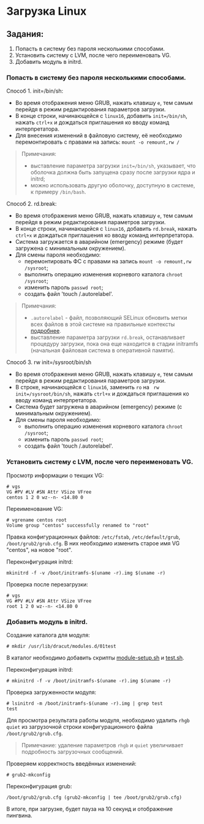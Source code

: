 # Загрузка Linux

## Задания:
1. Попасть в систему без пароля несколькими способами.
2. Установить систему с LVM, после чего переименовать VG.
3. Добавить модуль в initrd.

### Попасть в систему без пароля несколькими способами.
Способ 1. init=/bin/sh:
- Во время отображения меню GRUB, нажать клавишу `e`, тем самым перейдя в режим редактирования параметров загрузки.
- В конце строки, начинающейся с `linux16`, добавить `init=/bin/sh`, нажать `ctrl+x` и дождаться приглашения ко вводу команд интерпретатора.
- Для внесения изменений в файловую систему, её необходимо перемонтировать с правами на запись: `mount -o remount,rw /`
> Примечания:
> - выставление параметра загрузки `init=/bin/sh`, указывает, что оболочка должна быть запущена сразу после загрузки ядра и initrd;
> - можно использовать другую оболочку, доступную в системе, к примеру `/bin/bash`.

Способ 2. rd.break:
- Во время отображения меню GRUB, нажать клавишу `e`, тем самым перейдя в режим редактирования параметров загрузки.
- В конце строки, начинающейся с `linux16`, добавить `rd.break`, нажать `ctrl+x` и дождаться приглашения ко вводу команд интерпретатора.
- Система загружается в аварийном (emergency) режиме (будет загружена с минимальным окружением).
- Для смены пароля необходимо:
  - перемонтировать ФС с правами на запись `mount -o remount,rw /sysroot`;
  - выполнить операцию изменения корневого каталога `chroot /sysroot`;
  - изменить пароль `passwd root`;
  - создать файл 'touch /.autorelabel'.

> Примечания:
> - `.autorelabel` - файл, позволяющий SELinux обновить метки всех файлов в этой системе на правильные контексты [подробнее](https://access.redhat.com/documentation/en-us/red_hat_enterprise_linux/6/html/security-enhanced_linux/sect-security-enhanced_linux-working_with_selinux-selinux_contexts_labeling_files).
> - выставление параметра загрузки `rd.break`, останавливает процедуру загрузки, пока она еще находится в стадии initramfs (начальная файловая система в оперативной памяти).

Способ 3. rw init=/sysroot/bin/sh
- Во время отображения меню GRUB, нажать клавишу `e`, тем самым перейдя в режим редактирования параметров загрузки.
- В строке, начинающейся с `linux16`, заменить `ro` на ` rw init=/sysroot/bin/sh`, нажать `ctrl+x` и дождаться приглашения ко вводу команд интерпретатора.
- Система будет загружена в аварийном (emergency) режиме (с минимальным окружением).
- Для смены пароля необходимо:
  - выполнить операцию изменения корневого каталога `chroot /sysroot`;
  - изменить пароль `passwd root`;
  - создать файл 'touch /.autorelabel'.

### Установить систему с LVM, после чего переименовать VG.
Просмотр информации о текщих VG:
```
# vgs
VG #PV #LV #SN Attr VSize VFree
centos 1 2 0 wz--n- <14.80 0
```
Переименование VG:
```
# vgrename centos root
Volume group "centos" successfully renamed to "root"
```
Правка конфигурационных файлов: `/etc/fstab`, `/etc/default/grub`, `/boot/grub2/grub.cfg`. В них необходимо изменить старое имя VG "centos", на новое "root".

Переконфигурация initrd:
```
mkinitrd -f -v /boot/initramfs-$(uname -r).img $(uname -r)
```
Проверка после перезагрузки:
```
# vgs
VG #PV #LV #SN Attr VSize VFree
root 1 2 0 wz--n- <14.80 0
```

### Добавить модуль в initrd.
Создание каталога для модуля:
```
# mkdir /usr/lib/dracut/modules.d/01test
```
В каталог необходимо добавить скрипты [module-setup.sh](https://github.com/shulgazavr/ld_sys/blob/main/module-setup.sh) и [test.sh](https://github.com/shulgazavr/ld_sys/blob/main/test.sh).

Переконфигурация initrd:
```
# mkinitrd -f -v /boot/initramfs-$(uname -r).img $(uname -r)
```
Проверка загруженности модуля:
```
# lsinitrd -m /boot/initramfs-$(uname -r).img | grep test
test
```
Для просмотра результата работы модуля, необходимо удалить `rhgb quiet` из загрузочной строки конфигурационного файла `/boot/grub2/grub.cfg`. 
> Примечание: удаление параметров `rhgb` и `quiet` увеличивает подробность загрузочных сообщений.
> 
Проверяем корректность введённых изменений:
```
# grub2-mkconfig
```
Переконфигурация grub:
```
/boot/grub2/grub.cfg (grub2-mkconfig | tee /boot/grub2/grub.cfg)
```
В итоге, при загрузке, будет пауза на 10 секунд и отображение пингвина.

